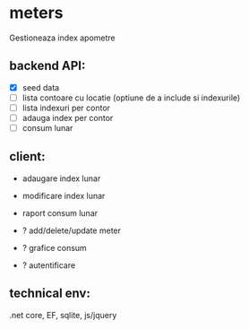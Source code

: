 # meters
Gestioneaza index apometre

## backend API:
- [x] seed data
- [ ] lista contoare cu locatie (optiune de a include si indexurile)
- [ ] lista indexuri per contor
- [ ] adauga index per contor
- [ ] consum lunar

## client:
- adaugare index lunar
- modificare index lunar
- raport consum lunar

- ? add/delete/update meter
- ? grafice consum 
- ? autentificare

## technical env:
.net core, EF, sqlite, js/jquery
